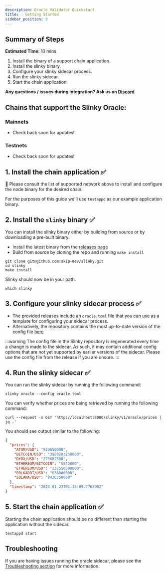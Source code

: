 ```yaml
---
description: Oracle Validator Quickstart
title: ☝️ Getting Started
sidebar_position: 0
---
```


## Summary of Steps

**Estimated Time**: 10 mins

1. Install the binary of a support chain application.
2. Install the slinky binary.
3. Configure your slinky sidecar process.
4. Run the slinky sidecar.
5. Start the chain application.

**Any questions / issues during integration? Ask us on [Discord](https://discord.gg/amAgf9Z39w)**

## Chains that support the Slinky Oracle:

### Mainnets

- Check back soon for updates!

### Testnets

- Check back soon for updates!

## 1. Install the chain application ✅

**🚨** Please consult the list of supported network above to install and configure the node binary for the desired chain.

For the purposes of this guide we'll use `testappd` as our example application binary.

## 2. Install the `slinky` binary ✅

You can install the slinky binary either by building from source or by downloading a pre-built binary.

- Install the latest binary from the [releases page](https://github.com/skip-mev/slinky/releases)
- Build from source by cloning the repo and running `make install`

```shell
git clone git@github.com:skip-mev/slinky.git
cd slinky
make install
```

Slinky should now be in your path.

```shell
which slinky
```

## 3. Configure your slinky sidecar process ✅

- The provided releases include an `oracle.toml` file that you can use as a template for configuring your sidecar process.
- Alternatively, the repository contains the most up-to-date version of the config file [here](https://github.com/skip-mev/slinky/blob/main/config/local/oracle.toml)

:::warning
The config file in the Slinky repository is regenerated every time a change is made to the sidecar.
As such, it may contain additional config options that are not yet supported by earlier versions of the sidecar.
Please use the config file from the release if you are unsure.
:::

## 4. Run the slinky sidecar ✅

You can run the slinky sidecar by running the following command:

```shell
slinky oracle --config oracle.toml
```

You can verify whether prices are being retrieved by running the following command:

```shell
curl --request -x GET 'http://localhost:8080/slinky/v1/oracle/prices | jq .'
```

You should see output similar to the following:

```JSON
{
  "prices": {
    "ATOM/USD": "920650000",
    "BITCOIN/USD": "3980283250000",
    "DYDX/USD": "273682500",
    "ETHEREUM/BITCOIN": "5842000",
    "ETHEREUM/USD": "232550500000",
    "POLKADOT/USD": "638800000",
    "SOLANA/USD": "8430350000"
  },
  "timestamp": "2024-01-23T01:15:09.776890Z"
}
```

## 5. Start the chain application ✅

Starting the chain application should be no different than starting the application without the sidecar.

```shell
testappd start
```

## Troubleshooting

If you are having issues running the oracle sidecar, please see the [Troubleshooting section](/docs/chains/slinky/validator/2-troubleshooting.md) for more information.

